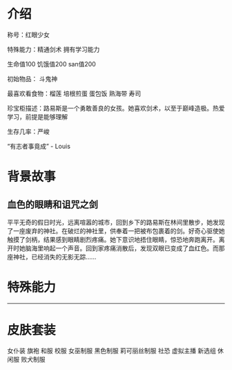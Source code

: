 # 介绍
称号：红眼少女

特殊能力：精通剑术 拥有学习能力

生命值100 饥饿值200 san值200

初始物品： 斗鬼神

最喜欢看食物：榴莲 培根煎蛋 蛋包饭 熟海带 寿司 

珍宝柜描述：路易斯是一个勇敢善良的女孩。她喜欢剑术，以至于巅峰造极。热爱学习，前提是能够理解

生存几率：严峻

“有志者事竟成” - Louis

# 背景故事
## 血色的眼睛和诅咒之剑
平平无奇的假日时光，远离喧嚣的城市，回到乡下的路易斯在林间里散步，她发现了一座废弃的神社。在破烂的神社里，供奉着一把被布包裹着的剑。好奇心驱使她触摸了剑柄，结果感到眼睛剧烈疼痛。她下意识地捂住眼睛，惊恐地奔跑离开。离开时她脑海里响起一个声音。回到家疼痛消散后，发现双眼已变成了血红色。而那座神社，已经消失的无影无踪……

# 特殊能力
***



# 皮肤套装
女仆装 旗袍 和服 校服 女巫制服 黑色制服 莉可丽丝制服 社恐 虚拟主播 新选组 休闲服 败犬制服
